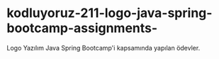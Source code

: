 # kodluyoruz-211-logo-java-spring-bootcamp-assignments-
Logo Yazılım Java Spring Bootcamp'i kapsamında yapılan ödevler.
